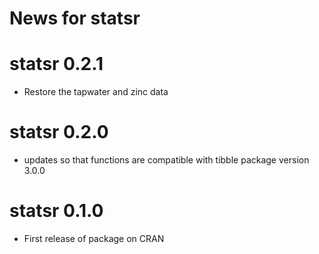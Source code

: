 # News for statsr

# statsr 0.2.1
 
* Restore the tapwater and zinc data
 
# statsr 0.2.0
 
* updates so that functions are compatible with tibble package version 3.0.0

# statsr 0.1.0

* First release of package on CRAN